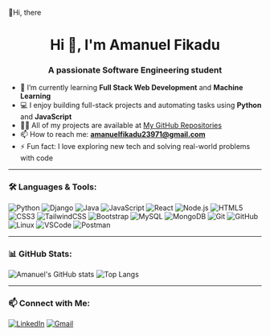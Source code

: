 👋Hi, there

<h1 align="center">Hi 👋, I'm Amanuel Fikadu</h1>
<h3 align="center">A passionate Software Engineering student </h3>

- 🌱 I’m currently learning **Full Stack Web Development** and **Machine Learning**  
- 💻 I enjoy building full-stack projects and automating tasks using **Python** and **JavaScript**  
- 👨‍💻 All of my projects are available at [My GitHub Repositories](https://github.com/amanuel-fikadu?tab=repositories)  
- 📫 How to reach me: **amanuelfikadu23971@gmail.com**  
- ⚡ Fun fact: I love exploring new tech and solving real-world problems with code  

---

### 🛠️ Languages & Tools:
![Python](https://img.shields.io/badge/-Python-05122A?style=flat&logo=python)
![Django](https://img.shields.io/badge/-Django-092E20?style=flat&logo=django)
![Java](https://img.shields.io/badge/-Java-007396?style=flat&logo=java)
![JavaScript](https://img.shields.io/badge/-JavaScript-F7DF1E?style=flat&logo=javascript)
![React](https://img.shields.io/badge/-React-20232A?style=flat&logo=react)
![Node.js](https://img.shields.io/badge/-Node.js-43853D?style=flat&logo=node.js)
![HTML5](https://img.shields.io/badge/-HTML5-E34F26?style=flat&logo=html5)
![CSS3](https://img.shields.io/badge/-CSS3-1572B6?style=flat&logo=css3)
![TailwindCSS](https://img.shields.io/badge/-TailwindCSS-38B2AC?style=flat&logo=tailwind-css)
![Bootstrap](https://img.shields.io/badge/-Bootstrap-563D7C?style=flat&logo=bootstrap)
![MySQL](https://img.shields.io/badge/-MySQL-4479A1?style=flat&logo=mysql)
![MongoDB](https://img.shields.io/badge/-MongoDB-4EA94B?style=flat&logo=mongodb)
![Git](https://img.shields.io/badge/-Git-F05032?style=flat&logo=git)
![GitHub](https://img.shields.io/badge/-GitHub-181717?style=flat&logo=github)
![Linux](https://img.shields.io/badge/-Linux-FCC624?style=flat&logo=linux)
![VSCode](https://img.shields.io/badge/-VSCode-007ACC?style=flat&logo=visual-studio-code)
![Postman](https://img.shields.io/badge/-Postman-FF6C37?style=flat&logo=postman)

---

### 📊 GitHub Stats:
![Amanuel's GitHub stats](https://github-readme-stats.vercel.app/api?username=aman-149&show_icons=true&theme=radical)
![Top Langs](https://github-readme-stats.vercel.app/api/top-langs/?username=aman-149&layout=compact&theme=radical)

---

### 📫 Connect with Me:
[![LinkedIn](https://img.shields.io/badge/-LinkedIn-blue?style=flat&logo=linkedin)](https://www.linkedin.com/in/amanuel-f-924377298/)
[![Gmail](https://img.shields.io/badge/-Gmail-red?style=flat&logo=gmail)](mailto:amanuelfikadu23971@gmail.com)
